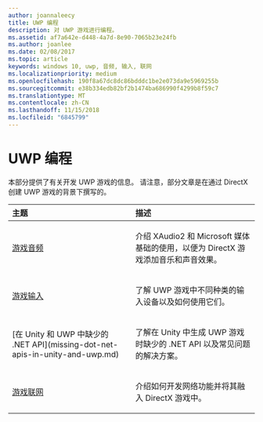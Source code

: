 ```yaml
---
author: joannaleecy
title: UWP 编程
description: 对 UWP 游戏进行编程。
ms.assetid: af7a642e-d448-4a7d-8e90-7065b23e24fb
ms.author: joanlee
ms.date: 02/08/2017
ms.topic: article
keywords: windows 10, uwp, 音频, 输入, 联网
ms.localizationpriority: medium
ms.openlocfilehash: 190f8a67dc8dc86bdddc1be2e073da9e5969255b
ms.sourcegitcommit: e38b334edb82bf2b1474ba686990f4299b8f59c7
ms.translationtype: MT
ms.contentlocale: zh-CN
ms.lasthandoff: 11/15/2018
ms.locfileid: "6845799"
---
```

# <a name="uwp-programming"></a>UWP 编程

本部分提供了有关开发 UWP 游戏的信息。 请注意，部分文章是在通过 DirectX 创建 UWP 游戏的背景下撰写的。


<table>
<colgroup>
<col width="50%" />
<col width="50%" />
</colgroup>
<thead>
<tr class="header">
<th align="left">主题</th>
<th align="left">描述</th>
</tr>
</thead>
<tbody>
<tr class="odd">
<td align="left"><p><a href="working-with-audio-in-your-directx-game.md">游戏音频</a></p></td>
<td align="left"><p>介绍 XAudio2 和 Microsoft 媒体基础的使用，以便为 DirectX 游戏添加音乐和声音效果。</p></td>
</tr>
<tr class="even">
<td align="left"><p><a href="input-for-games.md">游戏输入</a></p></td>
<td align="left"><p>了解 UWP 游戏中不同种类的输入设备以及如何使用它们。</p></td>
</tr>
<tr class="odd">
    <td align="left">
        <p>[在 Unity 和 UWP 中缺少的 .NET API](missing-dot-net-apis-in-unity-and-uwp.md)</p>
    </td>
    <td align="left">
        <p>了解在 Unity 中生成 UWP 游戏时缺少的 .NET API 以及常见问题的解决方案。</p>
    </td>
</tr>
<tr class="even">
<td align="left"><p><a href="work-with-networking-in-your-directx-game.md">游戏联网</a></p></td>
<td align="left"><p>介绍如何开发网络功能并将其融入 DirectX 游戏中。</p></td>
</tr>
</tbody>
</table>
 

 

 




